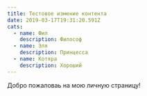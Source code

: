 ```yaml
---
title: Тестовое измение контента
date: 2019-03-17T19:31:20.591Z
cats:
  - name: Фил
    description: Философ
  - name: Эля
    description: Принцесса
  - name: Котяра
    description: Хороший
---
```

Добро пожаловаь на мою личную страницу!
